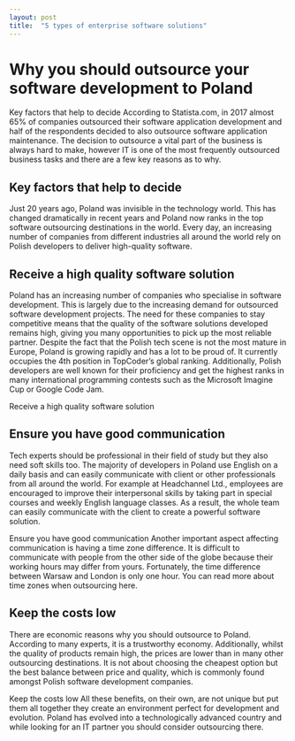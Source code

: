 ```yaml
---
layout: post
title:  "5 types of enterprise software solutions"
---
```

# Why you should outsource your software development to Poland
Key factors that help to decide
According to Statista.com, in 2017 almost 65% of companies outsourced their software application development and half of the respondents decided to also outsource software application maintenance. The decision to outsource a vital part of the business is always hard to make, however IT is one of the most frequently outsourced business tasks and there are a few key reasons as to why.

## Key factors that help to decide
Just 20 years ago, Poland was invisible in the technology world. This has changed dramatically in recent years and Poland now ranks in the top software outsourcing destinations in the world. Every day, an increasing number of companies from different industries all around the world rely on Polish developers to deliver high-quality software.

## Receive a high quality software solution
Poland has an increasing number of companies who specialise in software development. This is largely due to the increasing demand for outsourced software development projects. The need for these companies to stay competitive means that the quality of the software solutions developed remains high, giving you many opportunities to pick up the most reliable partner. Despite the fact that the Polish tech scene is not the most mature in Europe, Poland is growing rapidly and has a lot to be proud of. It currently occupies the 4th position in TopCoder’s global ranking. Additionally, Polish developers are well known for their proficiency and get the highest ranks in many international programming contests such as the Microsoft Imagine Cup or Google Code Jam.

Receive a high quality software solution
## Ensure you have good communication
Tech experts should be professional in their field of study but they also need soft skills too. The majority of developers in Poland use English on a daily basis and can easily communicate with client or other professionals from all around the world. For example at Headchannel Ltd., employees are encouraged to improve their interpersonal skills by taking part in special courses and weekly English language classes. As a result, the whole team can easily communicate with the client to create a powerful software solution.

Ensure you have good communication
Another important aspect affecting communication is having a time zone difference. It is difficult to communicate with people from the other side of the globe because their working hours may differ from yours. Fortunately, the time difference between Warsaw and London is only one hour. You can read more about time zones when outsourcing here.

## Keep the costs low
There are economic reasons why you should outsource to Poland. According to many experts, it is a trustworthy economy. Additionally, whilst the quality of products remain high, the prices are lower than in many other outsourcing destinations. It is not about choosing the cheapest option but the best balance between price and quality, which is commonly found amongst Polish software development companies.

Keep the costs low
All these benefits, on their own, are not unique but put them all together they create an environment perfect for development and evolution. Poland has evolved into a technologically advanced country and while looking for an IT partner you should consider outsourcing there.

